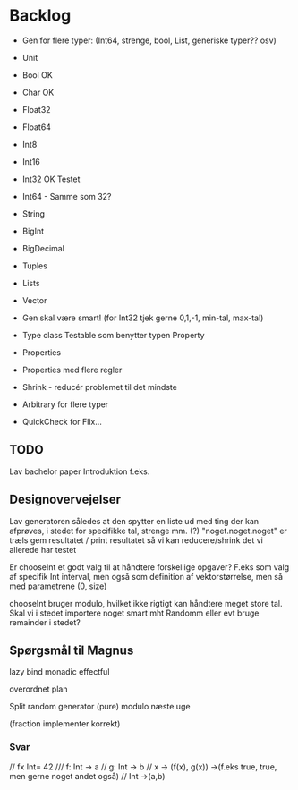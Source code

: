 # Backlog

* Gen for flere typer: (Int64, strenge, bool, List, generiske typer?? osv)
* Unit
* Bool OK
* Char OK
* Float32	
* Float64	
* Int8
* Int16
* Int32 OK Testet
* Int64 - Samme som 32?
* String 
* BigInt
* BigDecimal
* Tuples
* Lists
* Vector

* Gen skal være smart! (for Int32 tjek gerne 0,1,-1, min-tal, max-tal)

* Type class Testable som benytter typen Property
* Properties
* Properties med flere regler 

* Shrink - reducér problemet til det mindste

* Arbitrary for flere typer

* QuickCheck for Flix...

## TODO

Lav bachelor paper
Introduktion f.eks.




## Designovervejelser

Lav generatoren således at den spytter en liste ud med ting der kan afprøves, i stedet for specifikke tal, strenge mm. (?)
"noget.noget.noget" er træls
gem resultatet / print resultatet så vi kan reducere/shrink det vi allerede har testet

Er chooseInt et godt valg til at håndtere forskellige opgaver? F.eks som valg af specifik Int interval, men også som definition af vektorstørrelse, men så med parametrene (0, size)

chooseInt bruger modulo, hvilket ikke rigtigt kan håndtere meget store tal. Skal vi i stedet importere noget smart mht Randomm eller evt bruge remainder i stedet?

## Spørgsmål til Magnus
lazy bind
monadic effectful

overordnet plan

Split random generator (pure)
modulo
næste uge

(fraction implementer korrekt)

### Svar

// fx Int= 42
/// f: Int -> a
// g: Int -> b
// x -> (f(x), g(x)) ->(f.eks true, true, men gerne noget andet også)
// Int ->(a,b)